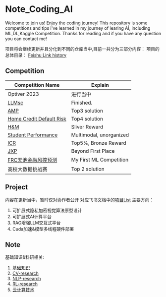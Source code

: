# Note_Coding_AI
Welcome to join us! Enjoy the coding journey!
This repository is some competitions and tips i've learned in my journey of learing AI, including ML,DL,Kaggle Competition.
Thanks for reading and if you have any question you can contact me!

项目将会继续更新并且分化到不同的仓库当中,目前一共分为三部分内容：
项目的总体目录： [Feishu Link history](https://h1dgq3evaad.feishu.cn/docx/Vh1idmfaFoWP9Wxpa1Hczp5WnAe?from=from_copylink)





## Competition

| Competition Name                                                                                              | Explain                 |
|---------------------------------------------------------------------------------------------------------------|-------------------------|
| Optiver 2023                                                                                                  | 进行当中                  |
| [LLMsc](https://h1dgq3evaad.feishu.cn/docx/TuVrdlWa9ofuB9x5SL0cTpU0nlh?from=from_copylink)                    | Finished.               |
| [AMP](https://h1dgq3evaad.feishu.cn/docx/Hh3hdPAEvoWgdlxSqOecUP2xnMf?from=from_copylink)                      | Top3 solution           |
| [Home Credit Default Risk](https://h1dgq3evaad.feishu.cn/docx/NN9EdDLhIoOw1TxOMD3cAjU8nUS?from=from_copylink) | Top4 solution           |
| [H&M](https://h1dgq3evaad.feishu.cn/docx/EsC3d6flfoLH1Jx6jPQcuipKnI9?from=from_copylink)                      | Sliver Reward           |
| [Student Performance](https://h1dgq3evaad.feishu.cn/docx/Lvkldbw94oqFJGxJe9GcGiORnrN?from=from_copylink)      | Multimodal, unorganized |
| [ICR](https://h1dgq3evaad.feishu.cn/docx/KtBsdfxbDoPWraxxGSXcW1ctn3k?from=from_copylink)                      | Top5%, Bronze Reward    |
| [JXP](https://h1dgq3evaad.feishu.cn/docx/ZXPBdS4nMo527cxLuppcaOMCnZS?from=from_copylink)                      | Beyond First Place      |
| [FRC天池金融风控预测](https://h1dgq3evaad.feishu.cn/docx/R1INdBOcfozvoMxUYlecIjWAnCd?from=from_copylink)         | My First ML Competition |
| 高校大数据挑战赛                                                                                                 | Top 2 solution          |






## Project 
内容在更新当中，暂时仅对协作者公开
对应飞书文档中的[项目List](https://h1dgq3evaad.feishu.cn/docx/JIyPd7EKdogrGAxrWZScQawInef?from=from_copylink)
主要方向：
1. 可扩展式隐私加密视觉算法原型设计
2. 可扩展式AI计算平台
3. RAG增强LLM交互式平台
4. Cuda加速&模型多线程硬件部署








## Note
基础知识&科研相关:
1. [基础知识](https://h1dgq3evaad.feishu.cn/docx/K5kfdQpFVoBhw5xIaFncVCfMncf) 
2. [CV-research](https://h1dgq3evaad.feishu.cn/docx/PCR9dBU8WowXeRxXCTZcz6OnnZc?from=from_copylink) 
3. [NLP-research](https://h1dgq3evaad.feishu.cn/docx/PuFTdEEyLo8X6GxADNrcWFJVn1e?from=from_copylink) 
4. [RL-research](https://h1dgq3evaad.feishu.cn/docx/PaIBdB3RCoo8NQxZFGxchKwlnfh?from=from_copylink)
5. [云计算技术](https://h1dgq3evaad.feishu.cn/docx/Z29Sda30coOUyExyhR9ctmFmnHf?from=from_copylink)

